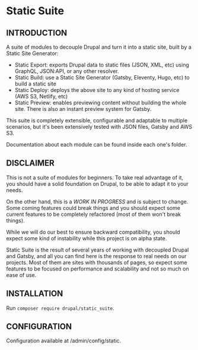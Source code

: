 # Static Suite

## INTRODUCTION

A suite of modules to decouple Drupal and turn it into a static site, built
by a Static Site Generator:

- Static Export: exports Drupal data to static files (JSON, XML, etc) using
  GraphQL, JSON:API, or any other resolver.
- Static Build: use a Static Site Generator (Gatsby, Eleventy, Hugo, etc) to
  build a static site
- Static Deploy: deploys the above site to any kind of hosting service (AWS S3,
  Netlify, etc)
- Static Preview: enables previewing content without building the whole site.
  There is also an instant preview system for Gatsby.

This suite is completely extensible, configurable and adaptable to multiple
scenarios, but it's been extensively tested with JSON files, Gatsby and AWS S3.

Documentation about each module can be found inside each one's folder.

## DISCLAIMER

This is not a suite of modules for beginners. To take real advantage of it,
you should have a solid foundation on Drupal, to be able to adapt it to your
needs.

On the other hand, this is a _WORK IN PROGRESS_ and is subject to change.
Some coming features could break things and you should expect some current
features to be completely refactored (most of them won't break things).

While we will do our best to ensure backward compatibility, you should expect
some kind of instability while this project is on alpha state.

Static Suite is the result of several years of working with decoupled Drupal
and Gatsby, and all you can find here is the response to real needs on our
projects. Most of them are sites with thousands of pages, so expect some
features to be focused on performance and scalability and not so much on ease
of use.

## INSTALLATION

Run `composer require drupal/static_suite`.

## CONFIGURATION

Configuration available at /admin/config/static.

